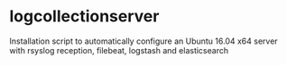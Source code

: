 # logcollectionserver
Installation script to automatically configure an Ubuntu 16.04 x64 server with rsyslog reception, filebeat, logstash and elasticsearch
